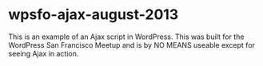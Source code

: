 wpsfo-ajax-august-2013
======================

This is an example of an Ajax script in WordPress. This was built for the WordPress San Francisco Meetup and is by NO MEANS useable except for seeing Ajax in action.
